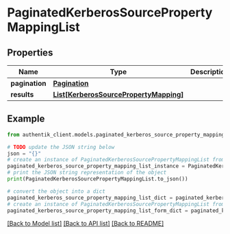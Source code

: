 # PaginatedKerberosSourcePropertyMappingList


## Properties

Name | Type | Description | Notes
------------ | ------------- | ------------- | -------------
**pagination** | [**Pagination**](Pagination.md) |  | 
**results** | [**List[KerberosSourcePropertyMapping]**](KerberosSourcePropertyMapping.md) |  | 

## Example

```python
from authentik_client.models.paginated_kerberos_source_property_mapping_list import PaginatedKerberosSourcePropertyMappingList

# TODO update the JSON string below
json = "{}"
# create an instance of PaginatedKerberosSourcePropertyMappingList from a JSON string
paginated_kerberos_source_property_mapping_list_instance = PaginatedKerberosSourcePropertyMappingList.from_json(json)
# print the JSON string representation of the object
print(PaginatedKerberosSourcePropertyMappingList.to_json())

# convert the object into a dict
paginated_kerberos_source_property_mapping_list_dict = paginated_kerberos_source_property_mapping_list_instance.to_dict()
# create an instance of PaginatedKerberosSourcePropertyMappingList from a dict
paginated_kerberos_source_property_mapping_list_form_dict = paginated_kerberos_source_property_mapping_list.from_dict(paginated_kerberos_source_property_mapping_list_dict)
```
[[Back to Model list]](../README.md#documentation-for-models) [[Back to API list]](../README.md#documentation-for-api-endpoints) [[Back to README]](../README.md)


